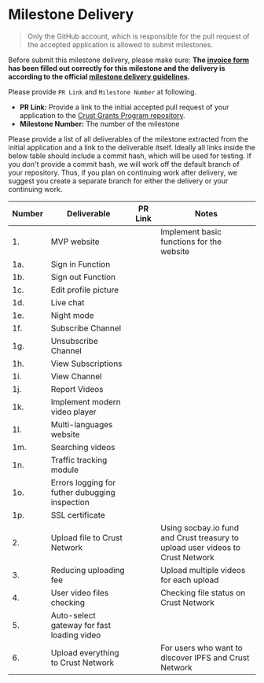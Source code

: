 # Milestone Delivery

> Only the GitHub account, which is responsible for the pull request of the accepted application is allowed to submit milestones. 

Before submit this milestone delivery, please make sure: **The [invoice form](https://docs.google.com/forms/d/e/1FAIpQLSfxKTRtoMzvqQiBL71YXA6gxl_XSsyNBHEBksFFC2AwWReU1w/viewform?usp=sf_link) has been filled out correctly for this milestone and the delivery is according to the official [milestone delivery guidelines](milestone-deliverables-guidelines.md).**  

Please provide `PR Link` and `Milestone Number` at following.
* **PR Link:** Provide a link to the initial accepted pull request of your application to the [Crust Grants Program repository](https://github.com/crustio/Crust-Grants-Program). 
* **Milestone Number:** The number of the milestone

Please provide a list of all deliverables of the milestone extracted from the initial application and a link to the deliverable itself. Ideally all links inside the below table should include a commit hash, which will be used for testing. If you don't provide a commit hash, we will work off the default branch of your repository. Thus, if you plan on continuing work after delivery, we suggest you create a separate branch for either the delivery or your continuing work.


| Number | Deliverable | PR Link | Notes |
| ------------- | ------------- | ------------- |------------- |
| 1. |MVP website||Implement basic functions for the website|
| 1a. |Sign in Function|||
| 1b. |Sign out Function|||
| 1c. |Edit profile picture|||
| 1d. |Live chat|||
| 1e. |Night mode|||
| 1f. |Subscribe Channel|||
| 1g. |Unsubscribe Channel|||
| 1h. |View Subscriptions|||
| 1i. |View Channel|||
| 1j. |Report Videos|||
| 1k. |Implement modern video player|||
| 1l. |Multi-languages website|||
| 1m. |Searching videos|||
| 1n. |Traffic tracking module|||
| 1o. |Errors logging for futher dubugging inspection|||
| 1p. |SSL certificate|||
| 2.  |Upload file to Crust Network||Using socbay.io fund and Crust treasury to upload user videos to Crust Network| 
| 3.  |Reducing uploading fee||Upload multiple videos for each upload|
| 4. |User video files checking||Checking file status on Crust Network|
| 5. |Auto-select gateway for fast loading video|||
| 6. |Upload everything to Crust Network||For users who want to discover IPFS and Crust Network|
